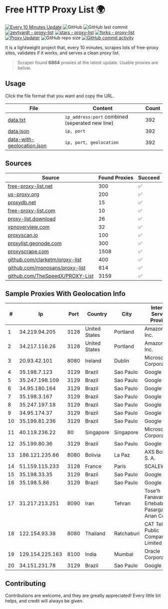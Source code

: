 
# Free HTTP Proxy List 🌍

[![Every 10 Minutes Update](https://github.com/mertguvencli/http-proxy-list/actions/workflows/main.yml/badge.svg?branch=main)](https://github.com/mertguvencli/http-proxy-list/actions/workflows/main.yml)
![GitHub](https://img.shields.io/github/license/mertguvencli/http-proxy-list)
![GitHub last commit](https://img.shields.io/github/last-commit/mertguvencli/http-proxy-list)
[![zevtyardt - proxy-list](https://img.shields.io/static/v1?label=zevtyardt&message=proxy-list&color=blue&logo=github)](https://github.com/zevtyardt/proxy-list "Go to GitHub repo")
[![stars - proxy-list](https://img.shields.io/github/stars/zevtyardt/proxy-list?style=social)](https://github.com/zevtyardt/proxy-list)
[![forks - proxy-list](https://img.shields.io/github/forks/zevtyardt/proxy-list?style=social)](https://github.com/zevtyardt/proxy-list)
[![Proxy Updater](https://github.com/zevtyardt/proxy-list/workflows/Proxy%20Updater/badge.svg)](https://github.com/zevtyardt/proxy-list/actions?query=workflow:"Proxy+Updater")
![GitHub repo size](https://img.shields.io/github/repo-size/zevtyardt/proxy-list)
[![GitHub commit activity](https://img.shields.io/github/commit-activity/m/zevtyardt/proxy-list?logo=commits)](https://github.com/zevtyardt/proxy-list/commits/main)

It is a lightweight project that, every 10 minutes, scrapes lots of free-proxy sites, validates if it works, and serves a clean proxy list.

> Scraper found **6864** proxies at the latest update. Usable proxies are below.

## Usage

Click the file format that you want and copy the URL.

|File|Content|Count|
|----|-------|-----|
|[data.txt](https://raw.githubusercontent.com/mertguvencli/http-proxy-list/main/proxy-list/data.txt)|`ip_address:port` combined (seperated new line)|392|
|[data.json](https://raw.githubusercontent.com/mertguvencli/http-proxy-list/main/proxy-list/data.json)|`ip, port`|392|
|[data-with-geolocation.json](https://raw.githubusercontent.com/mertguvencli/http-proxy-list/main/proxy-list/data-with-geolocation.json)|`ip, port, geolocation`|392|

## Sources

|Source|Found Proxies|Succeed|
|------|-------------|-------|
|[free-proxy-list.net](https://free-proxy-list.net)|300|✅|
|[us-proxy.org](https://www.us-proxy.org)|200|✅|
|[proxydb.net](http://proxydb.net)|15|✅|
|[free-proxy-list.com](https://free-proxy-list.com/?page=&port=&type%5B%5D=http&type%5B%5D=https&up_time=0&search=Search)|10|✅|
|[proxy-list.download](https://www.proxy-list.download/HTTP)|26|✅|
|[vpnoverview.com](https://vpnoverview.com/privacy/anonymous-browsing/free-proxy-servers)|32|✅|
|[proxyscan.io](https://www.proxyscan.io)|100|✅|
|[proxylist.geonode.com](https://proxylist.geonode.com/api/proxy-list?limit=300&page=1&sort_by=lastChecked&sort_type=desc&protocols=http,https)|300|✅|
|[proxyscrape.com](https://api.proxyscrape.com/v2/?request=displayproxies&protocol=http&timeout=10000&country=all&ssl=all&anonymity=all)|1508|✅|
|[github.com/clarketm/proxy-list](https://raw.githubusercontent.com/clarketm/proxy-list/master/proxy-list-raw.txt)|400|✅|
|[github.com/monosans/proxy-list](https://raw.githubusercontent.com/monosans/proxy-list/main/proxies/http.txt)|814|✅|
|[github.com/TheSpeedX/PROXY-List](https://raw.githubusercontent.com/TheSpeedX/PROXY-List/master/http.txt)|3159|✅|


## Sample Proxies With Geolocation Info

|#|Ip|Port|Country|City|Internet Service Provider|
|-|--|----|-------|----|-------------------------|
|1|34.219.94.205|3128|United States|Portland|Amazon.com, Inc.|
|2|34.217.116.26|3128|United States|Portland|Amazon.com, Inc.|
|3|20.93.42.101|8080|Ireland|Dublin|Microsoft Corporation|
|4|35.198.7.123|3129|Brazil|Sao Paulo|Google LLC|
|5|35.247.198.109|3129|Brazil|Sao Paulo|Google LLC|
|6|34.95.180.164|3129|Brazil|Sao Paulo|Google LLC|
|7|35.198.3.167|3129|Brazil|Sao Paulo|Google LLC|
|8|35.247.197.18|3129|Brazil|Sao Paulo|Google LLC|
|9|34.95.174.37|3129|Brazil|Sao Paulo|Google LLC|
|10|35.199.81.236|3129|Brazil|Sao Paulo|Google LLC|
|11|40.119.236.22|80|Singapore|Singapore|Microsoft Corporation|
|12|35.199.80.36|3129|Brazil|Sao Paulo|Google LLC|
|13|186.121.235.66|8080|Bolivia|La Paz|AXS Bolivia S. A.|
|14|51.159.115.233|3128|France|Paris|SCALEWAY|
|15|35.198.33.35|3129|Brazil|Sao Paulo|Google LLC|
|16|35.198.5.86|3129|Brazil|Sao Paulo|Google LLC|
|17|31.217.213.251|8090|Iran|Tehran|Tose'h Fanavari Ertebabat Pasargad Arian Co. PJS|
|18|122.154.93.38|8080|Thailand|Ratchaburi|CAT Telecom Public Company Limited|
|19|129.154.225.163|8100|India|Mumbai|Oracle Corporation|
|20|34.151.231.78|3129|Brazil|Sao Paulo|Google LLC|



## Contributing

Contributions are welcome, and they are greatly appreciated! Every
little bit helps, and credit will always be given.

